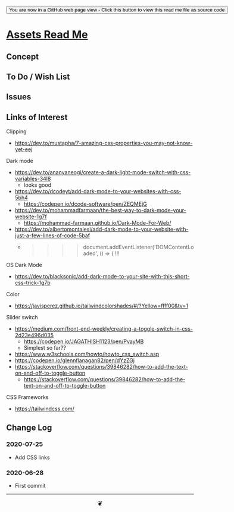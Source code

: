 <span style=display:none; >[You are now in a GitHub source code view - click this link to view Read Me file as a web page]( https://theo-armour.github.io/2020/assets/readme.html  "View file as a web page." ) </span>

<div><input type=button onclick=window.location.href="https://github.com/theo-armour/2020/tree/master/assets/";
value='You are now in a GitHub web page view - Click this button to view this read me file as source code' ></div>


# [Assets Read Me]( https://theo-armour.github.io/2020/assets/readme.html )

<!--@@@
<div style=height:300px;overflow:hidden;width:100%;resize:both; ><iframe src=https://theo-armour.github.io/2020/ height=100% width=100% ></iframe></div>
_Assets_

### Full Screen: [Assets]( https://theo-armour.github.io/2020/assets/ )
@@@-->


## Concept


## To Do / Wish List


## Issues


## Links of Interest

Clipping

* https://dev.to/mustapha/7-amazing-css-properties-you-may-not-know-yet-eej


Dark mode

* https://dev.to/ananyaneogi/create-a-dark-light-mode-switch-with-css-variables-34l8
	* looks good
* https://dev.to/dcodeyt/add-dark-mode-to-your-websites-with-css-5bh4
	* https://codepen.io/dcode-software/pen/ZEQMEjG
* https://dev.to/mohammadfarmaan/the-best-way-to-dark-mode-your-website-1g7f
	* https://mohammad-farmaan.github.io/Dark-Mode-For-Web/
* https://dev.to/albertomontalesi/add-dark-mode-to-your-website-with-just-a-few-lines-of-code-5baf
	* >>>> document.addEventListener('DOMContentLoaded', () => { !!!

OS Dark Mode

* https://dev.to/blacksonic/add-dark-mode-to-your-site-with-this-short-css-trick-1g7b


Color

* https://javisperez.github.io/tailwindcolorshades/#/?Yellow=ffff00&tv=1

Slider switch

* https://medium.com/front-end-weekly/creating-a-toggle-switch-in-css-2d23e496d035
	* https://codepen.io/JAGATHISH1123/pen/PvayMB
	* Simplest so far??
* https://www.w3schools.com/howto/howto_css_switch.asp
* https://codepen.io/glennflanagan82/pen/dYzZGj
* https://stackoverflow.com/questions/39846282/how-to-add-the-text-on-and-off-to-toggle-button
	* https://stackoverflow.com/questions/39846282/how-to-add-the-text-on-and-off-to-toggle-button

CSS Frameworks

* https://tailwindcss.com/


## Change Log

### 2020-07-25

* Add CSS links

### 2020-06-28

* First commit


***

<center title="hello!" ><a href=javascript:window.scrollTo(0,0); style=font-size:2ch;text-decoration:none; > ❦ </a></center>
